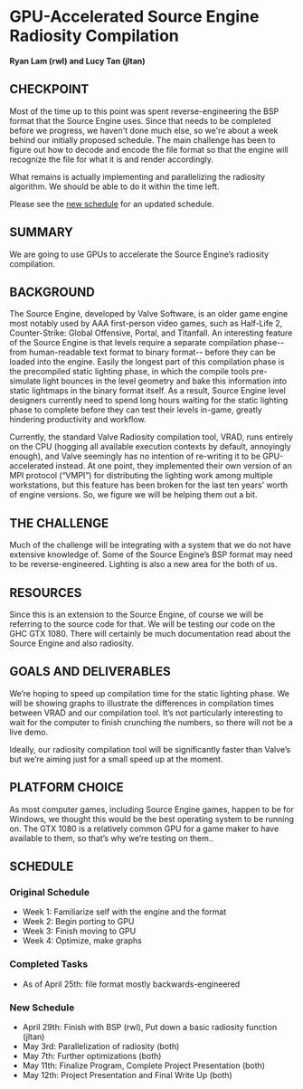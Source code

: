 # GPU-Accelerated Source Engine Radiosity Compilation
**Ryan Lam (rwl) and Lucy Tan (jltan)**

## CHECKPOINT
Most of the time up to this point was spent reverse-engineering the BSP format that the Source Engine uses. Since that needs to be completed before we progress, we haven't done much else, so we're about a week behind our initially proposed schedule. The main challenge has been to figure out how to decode and encode the file format so that the engine will recognize the file for what it is and render accordingly.

What remains is actually implementing and parallelizing the radiosity algorithm. We should be able to do it within the time left.

Please see the [new schedule](#new-schedule) for an updated schedule.

## SUMMARY
We are going to use GPUs to accelerate the Source Engine’s radiosity compilation.

## BACKGROUND
The Source Engine, developed by Valve Software, is an older game engine most notably used by AAA first-person video games, such as Half-Life 2, Counter-Strike: Global Offensive, Portal, and Titanfall. An interesting feature of the Source Engine is that levels require a separate compilation phase-- from human-readable text format to binary format-- before they can be loaded into the engine. Easily the longest part of this compilation phase is the precompiled static lighting phase, in which the compile tools pre-simulate light bounces in the level geometry and bake this information into static lightmaps in the binary format itself. As a result, Source Engine level designers currently need to spend long hours waiting for the static lighting phase to complete before they can test their levels in-game, greatly hindering productivity and workflow.

Currently, the standard Valve Radiosity compilation tool, VRAD, runs entirely on the CPU (hogging all available execution contexts by default, annoyingly enough), and Valve seemingly has no intention of re-writing it to be GPU-accelerated instead. At one point, they implemented their own version of an MPI protocol (“VMPI”) for distributing the lighting work among multiple workstations, but this feature has been broken for the last ten years’ worth of engine versions. So, we figure we will be helping them out a bit.

## THE CHALLENGE
Much of the challenge will be integrating with a system that we do not have extensive knowledge of. Some of the Source Engine’s BSP format may need to be reverse-engineered. Lighting is also a new area for the both of us.

## RESOURCES 
Since this is an extension to the Source Engine, of course we will be referring to the source code for that. We will be testing our code on the GHC GTX 1080. There will certainly be much documentation read about the Source Engine and also radiosity.

## GOALS AND DELIVERABLES
We’re hoping to speed up compilation time for the static lighting phase. We will be showing graphs to illustrate the differences in compilation times between VRAD and our compilation tool. It’s not particularly interesting to wait for the computer to finish crunching the numbers, so there will not be a live demo.

Ideally, our radiosity compilation tool will be significantly faster than Valve’s but we’re aiming just for a small speed up at the moment. 


## PLATFORM CHOICE
As most computer games, including Source Engine games, happen to be for Windows, we thought this would be the best operating system to be running on. The GTX 1080 is a relatively common GPU for a game maker to have available to them, so that’s why we’re testing on them..

## SCHEDULE
### Original Schedule
- Week 1: Familiarize self with the engine and the format
- Week 2: Begin porting to GPU
- Week 3: Finish moving to GPU
- Week 4: Optimize, make graphs

### Completed Tasks
- As of April 25th: file format mostly backwards-engineered

### New Schedule
- April 29th: Finish with BSP (rwl), Put down a basic radiosity function (jltan)
- May 3rd: Parallelization of radiosity (both)
- May 7th: Further optimizations (both)
- May 11th: Finalize Program, Complete Project Presentation (both)
- May 12th: Project Presentation and Final Write Up (both)
